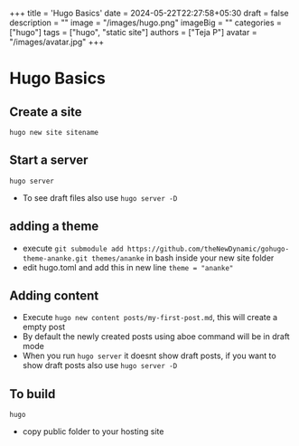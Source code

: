 +++
title = 'Hugo Basics'
date = 2024-05-22T22:27:58+05:30
draft = false
description = ""
image = "/images/hugo.png"
imageBig = ""
categories = ["hugo"]
tags = ["hugo", "static site"]
authors = ["Teja P"]
avatar = "/images/avatar.jpg"
+++

	
# Hugo Basics

## Create a site

`hugo new site sitename`

## Start a server

`hugo server`
* To see draft files also use `hugo server -D`

## adding a theme

* execute `git submodule add https://github.com/theNewDynamic/gohugo-theme-ananke.git themes/ananke` in bash inside your new site folder
* edit hugo.toml and add this in new line `theme = "ananke"`

## Adding content

* Execute `hugo new content posts/my-first-post.md`, this will create a empty post
* By default the newly created posts using aboe command will be in draft mode
* When you run `hugo server` it doesnt show draft posts, if you want to show draft posts also use `hugo server -D`


## To build

`hugo`
* copy public folder to your hosting site